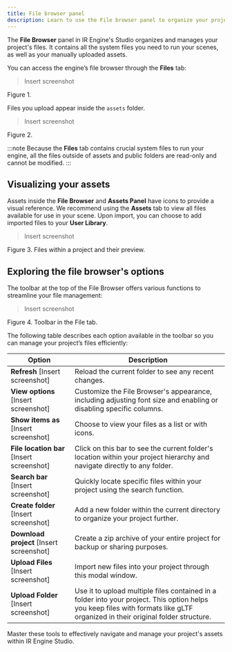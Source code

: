 ```yaml
---
title: File browser panel
description: Learn to use the File browser panel to organize your project files.
---
```


The **File Browser** panel in IR Engine's Studio organizes and manages your project's files. It contains all the system files you need to run your scenes, as well as your manually uploaded assets.

You can access the engine’s file browser through the **Files** tab:

> Insert screenshot
> 

Figure 1.

Files you upload appear inside the `assets` folder.

> Insert screenshot
> 

Figure 2.

:::note
Because the **Files** tab contains crucial system files to run your engine, all the files outside of assets  and public folders are read-only and cannot be modified.
:::

## Visualizing your assets

Assets inside the **File Browser** and **Assets Panel** have icons to provide a visual reference. We recommend using the **Assets** tab to view all files available for use in your scene. Upon import, you can choose to add imported files to your **User Library**.

> Insert screenshot
> 

Figure 3.  Files within a project and their preview.

## Exploring the file browser's options

The toolbar at the top of the File Browser offers various functions to streamline your file management:

> Insert screenshot
> 

Figure 4.  Toolbar in the File tab.

The following table describes each option available in the toolbar so you can manage your project’s files efficiently:

| Option | Description |
| --- | --- |
| **Refresh** [Insert screenshot] | Reload the current folder to see any recent changes. |
| **View options** [Insert screenshot] | Customize the File Browser's appearance, including adjusting font size and enabling or disabling specific columns. |
| **Show items as** [Insert screenshot] | Choose to view your files as a list or with icons. |
| **File location bar** [Insert screenshot] | Click on this bar to see the current folder's location within your project hierarchy and navigate directly to any folder. |
| **Search bar** [Insert screenshot] | Quickly locate specific files within your project using the search function. |
| **Create folder** [Insert screenshot] | Add a new folder within the current directory to organize your project further. |
| **Download project** [Insert screenshot] | Create a zip archive of your entire project for backup or sharing purposes. |
| **Upload Files** [Insert screenshot] | Import new files into your project through this modal window. |
| **Upload Folder** [Insert screenshot] | Use it to upload multiple files contained in a folder into your project. This option helps you keep files with formats like gLTF organized in their original folder structure. |

Master these tools to effectively navigate and manage your project's assets within IR Engine Studio.
